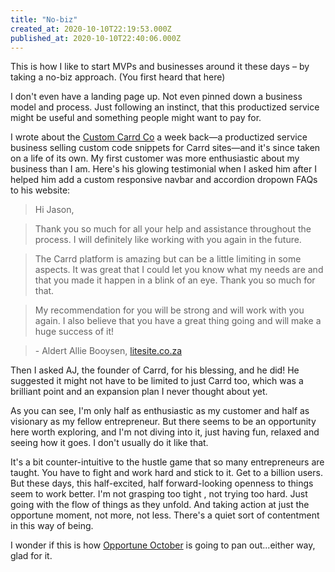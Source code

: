 ```yaml
---
title: "No-biz"
created_at: 2020-10-10T22:19:53.000Z
published_at: 2020-10-10T22:40:06.000Z
---
```

This is how I like to start MVPs and businesses around it these days – by taking a no-biz approach. (You first heard that here) 

I don't even have a landing page up. Not even pinned down a business model and process. Just following an instinct, that this productized service might be useful and something people might want to pay for. 

I wrote about the [Custom Carrd Co](https://writelier.com/productized-service-idea:-custom-carrd-co.-0c0c9f33-f807-4ff8-912d-dd664d70afea) a week back—a productized service business selling custom code snippets for Carrd sites—and it's since taken on a life of its own. My first customer was more enthusiastic about my business than I am. Here's his glowing testimonial when I asked him after I helped him add a custom responsive navbar and accordion dropown FAQs to his website:

> Hi Jason,

> Thank you so much for all your help and assistance throughout the process. I will definitely like working with you again in the future.

> The Carrd platform is amazing but can be a little limiting in some aspects. It was great that I could let you know what my needs are and that you made it happen in a blink of an eye. Thank you so much for that.

> My recommendation for you will be strong and will work with you again. I also believe that you have a great thing going and will make a huge success of it!

> \- Aldert Allie Booysen, [litesite.co.za](https://litesite.co.za)

Then I asked AJ, the founder of Carrd, for his blessing, and he did! He suggested it might not have to be limited to just Carrd too, which was a brilliant point and an expansion plan I never thought about yet. 

As you can see, I'm only half as enthusiastic as my customer and half as visionary as my fellow entrepreneur. But there seems to be an opportunity here worth exploring, and I'm not diving into it, just having fun, relaxed and seeing how it goes. I don't usually do it like that.

It's a bit counter-intuitive to the hustle game that so many entrepreneurs are taught. You have to fight and work hard and stick to it. Get to a billion users. But these days, this half-excited, half forward-looking openness to things seem to work better. I'm not grasping too tight , not trying too hard. Just going with the flow of things as they unfold. And taking action at just the opportune moment, not more, not less. There's a quiet sort of contentment in this way of being. 

I wonder if this is how [Opportune October](https://writelier.com/opportune-october-b0f4909f-c7ad-4ba8-967e-f511e024057e) is going to pan out...either way, glad for it.
